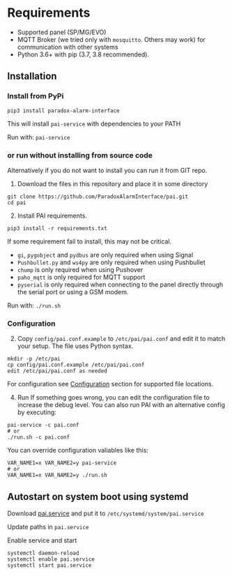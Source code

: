 # Requirements
- Supported panel (SP/MG/EVO)
- MQTT Broker (we tried only with `mosquitto`. Others may work) for communication with other systems
- Python 3.6+ with pip (3.7, 3.8 recommended).

## Installation
### Install from PyPi
```
pip3 install paradox-alarm-interface
```

This will install `pai-service` with dependencies to your PATH

Run with: `pai-service`

### or run without installing from source code
Alternatively if you do not want to install you can run it from GIT repo.

1.  Download the files in this repository and place it in some directory
```
git clone https://github.com/ParadoxAlarmInterface/pai.git
cd pai
```
2. Install PAI requirements.
```
pip3 install -r requirements.txt
```

If some requirement fail to install, this may not be critical.
* ```gi```, ```pygobject``` and ```pydbus``` are only required when using Signal
* ```Pushbullet.py``` and ```ws4py``` are only required when using Pushbullet
* ```chump``` is only required when using Pushover
* ```paho_mqtt``` is only required for MQTT support
* ```pyserial``` is only required when connecting to the panel directly through the serial port or using a GSM modem.

Run with: `./run.sh`

### Configuration

2.  Copy ```config/pai.conf.example``` to ```/etc/pai/pai.conf``` and edit it to match your setup. The file uses Python syntax.
```
mkdir -p /etc/pai
cp config/pai.conf.example /etc/pai/pai.conf
edit /etc/pai/pai.conf as needed
```

For configuration see [Configuration](./Configuration) section for supported file locations.

4. Run
If something goes wrong, you can edit the configuration file to increase the debug level. You can also run PAI with an alternative config by executing:
```
pai-service -c pai.conf
# or
./run.sh -c pai.conf
```

You can override configuration valiables like this:
```
VAR_NAME1=x VAR_NAME2=y pai-service
# or
VAR_NAME1=x VAR_NAME2=y ./run.sh
```

## Autostart on system boot using systemd

Download [pai.service](https://raw.githubusercontent.com/ParadoxAlarmInterface/pai/master/config/systemd/pai.service) and put it to `/etc/systemd/system/pai.service`

Update paths in `pai.service`

Enable service and start
```
systemctl daemon-reload
systemctl enable pai.service
systemctl start pai.service
```
